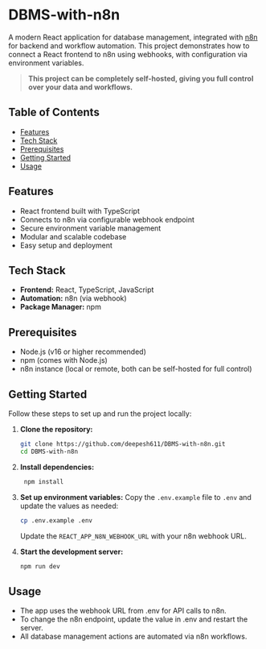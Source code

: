 # DBMS-with-n8n

A modern React application for database management, integrated with [n8n](https://n8n.io/) for backend and workflow automation. This project demonstrates how to connect a React frontend to n8n using webhooks, with configuration via environment variables.

> **This project can be completely self-hosted, giving you full control over your data and workflows.**

## Table of Contents

- [Features](#features)
- [Tech Stack](#tech-stack)
- [Prerequisites](#prerequisites)
- [Getting Started](#getting-started)
- [Usage](#usage)

## Features

- React frontend built with TypeScript
- Connects to n8n via configurable webhook endpoint
- Secure environment variable management
- Modular and scalable codebase
- Easy setup and deployment

## Tech Stack

- **Frontend:** React, TypeScript, JavaScript
- **Automation:** n8n (via webhook)
- **Package Manager:** npm

## Prerequisites

- Node.js (v16 or higher recommended)
- npm (comes with Node.js)
- n8n instance (local or remote, both can be self-hosted for full control)

## Getting Started

Follow these steps to set up and run the project locally:

1. **Clone the repository:**
   ```sh
   git clone https://github.com/deepesh611/DBMS-with-n8n.git
   cd DBMS-with-n8n
   ```

2. **Install dependencies:**
   ```sh
    npm install
    ```

3. **Set up environment variables:**
   Copy the `.env.example` file to `.env` and update the values as needed:
   ```sh
   cp .env.example .env
   ```
    Update the `REACT_APP_N8N_WEBHOOK_URL` with your n8n webhook URL.
4. **Start the development server:**
   ```sh
   npm run dev
   ```
   
## Usage
- The app uses the webhook URL from .env for API calls to n8n.
- To change the n8n endpoint, update the value in .env and restart the server.
- All database management actions are automated via n8n workflows.